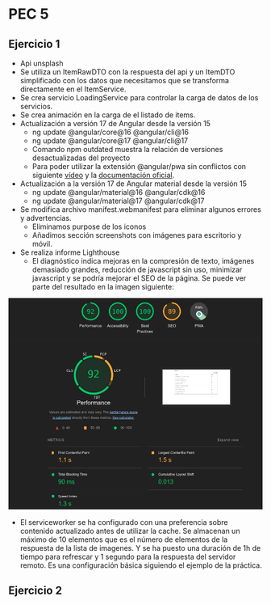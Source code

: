 # PEC 5
## Ejercicio 1
- Api unsplash
- Se utiliza un ItemRawDTO con la respuesta del api y un ItemDTO simplificado con los datos que necesitamos que se transforma directamente en el ItemService.
- Se crea servicio LoadingService para controlar la carga de datos de los servicios.
- Se crea animación en la carga de el listado de items.
- Actualización a versión 17 de Angular desde la versión 15
  - ng update @angular/core@16 @angular/cli@16
  - ng update @angular/core@17 @angular/cli@17
  - Comando npm outdated muestra la relación de versiones desactualizadas del proyecto
  - Para poder utilizar la extensión @angular/pwa sin conflictos con siguiente [vídeo](https://www.youtube.com/watch?v=i7dAzpXEEeY) y la [documentación oficial](https://angular.dev/update-guide).
- Actualización a la versión 17 de Angular material desde la versión 15
  - ng update @angular/material@16 @angular/cdk@16
  - ng update @angular/material@17 @angular/cdk@17
- Se modifica archivo manifest.webmanifest para eliminar algunos errores y advertencias.
  - Eliminamos purpose de los iconos
  - Añadimos sección screenshots con imágenes para escritorio y móvil.
- Se realiza informe Lighthouse
  - El diagnóstico indica mejoras en la compresión de texto, imágenes demasiado grandes, reducción de javascript sin uso, minimizar javascript y se podría mejorar el SEO de la página. Se puede ver parte del resultado en la imagen siguiente:

![Lighthouse report](./src/assets/images/lighthouse-pwa-app.png)
- El serviceworker se ha configurado con una preferencia sobre contenido actualizado antes de utilizar la cache. Se almacenan un máximo de 10 elementos que es el número de elementos de la respuesta de la lista de imagenes. Y se ha puesto una duración de 1h de tiempo para refrescar y 1 segundo para la respuesta del servidor remoto. Es una configuración básica siguiendo el ejemplo de la práctica.


## Ejercicio 2
